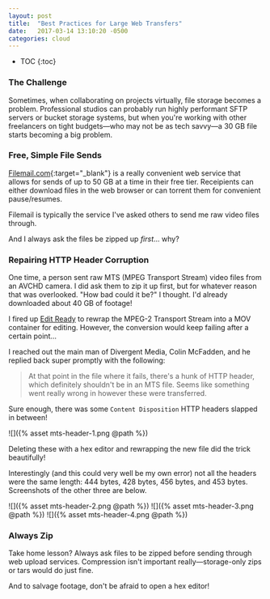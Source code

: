 ```yaml
---
layout: post
title:  "Best Practices for Large Web Transfers"
date:   2017-03-14 13:10:20 -0500
categories: cloud
---
```

* TOC
{:toc}

### The Challenge

Sometimes, when collaborating on projects virtually, file storage becomes a problem. Professional studios can probably run highly performant SFTP servers or bucket storage systems, but when you're working with other freelancers on tight budgets—who may not be as tech savvy—a 30 GB file starts becoming a big problem.

### Free, Simple File Sends

[Filemail.com](https://filemail.com){:target="_blank"} is a really convenient web service that allows for sends of up to 50 GB at a time in their free tier. Receipients can either download files in the web browser or can torrent them for convenient pause/resumes.

Filemail is typically the service I've asked others to send me raw video files through.

And I always ask the files be zipped up *first*... why?

### Repairing HTTP Header Corruption

One time, a person sent raw MTS (MPEG Transport Stream) video files from an AVCHD camera.  I did ask them to zip it up first, but for whatever reason that was overlooked. "How bad could it be?" I thought. I'd already downloaded about 40 GB of footage!

I fired up [Edit Ready](https://www.divergentmedia.com/editready) to rewrap the MPEG-2 Transport Stream into a MOV container for editing. However, the conversion would keep failing after a certain point...

I reached out the main man of Divergent Media, Colin McFadden, and he replied back super promptly with the following:

>	At that point in the file where it fails, there's a hunk of HTTP header, which definitely shouldn't be in an MTS file.  Seems like something went really wrong in however these were transferred.

Sure enough, there was some `Content Disposition` HTTP headers slapped in between!

![]({% asset mts-header-1.png @path %})

Deleting these with a hex editor and rewrapping the new file did the trick beautifully!

Interestingly (and this could very well be my own error) not all the headers were the same length: 444 bytes, 428 bytes, 456 bytes, and 453 bytes. Screenshots of the other three are below.

![]({% asset mts-header-2.png @path %})
![]({% asset mts-header-3.png @path %})
![]({% asset mts-header-4.png @path %})

### Always Zip

Take home lesson? Always ask files to be zipped before sending through web upload services. Compression isn't important really—storage-only zips or tars would do just fine.

And to salvage footage, don't be afraid to open a hex editor!